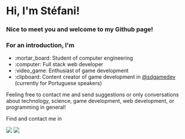 <h1>Hi, I'm Stéfani!</h1>

<h3>Nice to meet you and welcome to my Github page!</h3>

<h3>For an introduction, I'm</h3>
<ul>
<li>:mortar_board: Student of computer engineering</li>
<li>:computer: Full stack web developer</li>
<li>:video_game: Enthusiast of game development</li>
<li>:clipboard: Content creator of game development in <a href="https://www.instagram.com/sdgamedev">@sdgamedev</a> (currently for Portuguese speakers)</li>
</ul>

<p>Feeling free to contact me and send suggestions or only conversations about technology, science, game development, web development, or programming in general!</p>

<p>Find and contact me in</p>
<a href="https://www.linkedin.com/in/st%C3%A9fani-diniz"><img src="https://img.shields.io/badge/LinkedIn-0077B5?style=for-the-badge&logo=linkedin&logoColor=white"></a>
<a href="https://www.instagram.com/sdgamedev"><img src="https://img.shields.io/badge/Instagram-E4405F?style=for-the-badge&logo=instagram&logoColor=white"></a>
